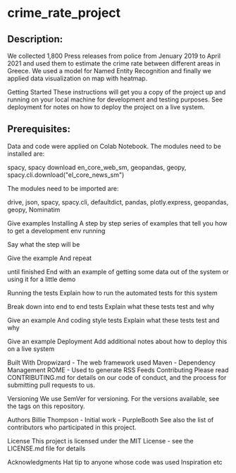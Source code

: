 # crime_rate_project

## Description:

We collected 1,800 Press releases from police from Jenuary 2019 to April 2021 and used them to estimate the crime rate between different areas in Greece. We used a model for Named Entity Recognition and finally we 
applied data visualization on map with heatmap. 

Getting Started
These instructions will get you a copy of the project up and running on your local machine for development and testing purposes. See deployment for notes on how to deploy the project on a live system.

## Prerequisites:
Data and code were applied on Colab Notebook. 
The modules need to be installed are:

spacy, spacy download en_core_web_sm, geopandas, geopy, spacy.cli.download("el_core_news_sm")

The modules need to be imported are:

drive, json, spacy, spacy.cli, defaultdict, pandas, plotly.express, geopandas, geopy, Nominatim



Give examples
Installing
A step by step series of examples that tell you how to get a development env running

Say what the step will be

Give the example
And repeat

until finished
End with an example of getting some data out of the system or using it for a little demo

Running the tests
Explain how to run the automated tests for this system

Break down into end to end tests
Explain what these tests test and why

Give an example
And coding style tests
Explain what these tests test and why

Give an example
Deployment
Add additional notes about how to deploy this on a live system

Built With
Dropwizard - The web framework used
Maven - Dependency Management
ROME - Used to generate RSS Feeds
Contributing
Please read CONTRIBUTING.md for details on our code of conduct, and the process for submitting pull requests to us.

Versioning
We use SemVer for versioning. For the versions available, see the tags on this repository.

Authors
Billie Thompson - Initial work - PurpleBooth
See also the list of contributors who participated in this project.

License
This project is licensed under the MIT License - see the LICENSE.md file for details

Acknowledgments
Hat tip to anyone whose code was used
Inspiration
etc